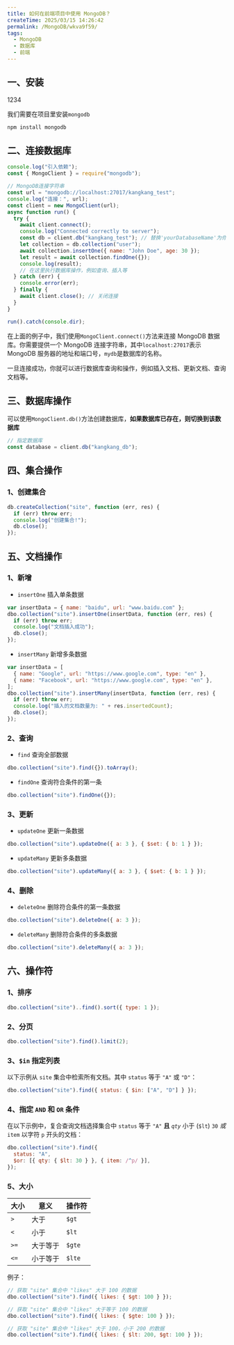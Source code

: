 ```yaml
---
title: 如何在前端项目中使用 MongoDB？
createTime: 2025/03/15 14:26:42
permalink: /MongoDB/wkva9f59/
tags:
  - MongoDB
  - 数据库
  - 前端
---
```


## 一、安装

1234

我们需要在项目里安装`mongodb`

```bash no-line-numbers
npm install mongodb
```

## 二、连接数据库

```javascript
console.log("引入依赖");
const { MongoClient } = require("mongodb");

// MongoDB连接字符串
const url = "mongodb://localhost:27017/kangkang_test";
console.log("连接：", url);
const client = new MongoClient(url);
async function run() {
  try {
    await client.connect();
    console.log("Connected correctly to server");
    const db = client.db("kangkang_test"); // 替换'yourDatabaseName'为你的数据库名
    let collection = db.collection("user");
    await collection.insertOne({ name: "John Doe", age: 30 });
    let result = await collection.findOne({});
    console.log(result);
    // 在这里执行数据库操作，例如查询、插入等
  } catch (err) {
    console.error(err);
  } finally {
    await client.close(); // 关闭连接
  }
}

run().catch(console.dir);
```

在上面的例子中，我们使用`MongoClient.connect()`方法来连接 MongoDB 数据库。你需要提供一个 MongoDB 连接字符串，其中`localhost:27017`表示 MongoDB 服务器的地址和端口号，`mydb`是数据库的名称。

一旦连接成功，你就可以进行数据库查询和操作，例如插入文档、更新文档、查询文档等。

## 三、数据库操作

可以使用`MongoClient.db()`方法创建数据库，**如果数据库已存在，则切换到该数据库**

```js
// 指定数据库
const database = client.db("kangkang_db");
```

## 四、集合操作

### 1、创建集合

```js
db.createCollection("site", function (err, res) {
  if (err) throw err;
  console.log("创建集合!");
  db.close();
});
```

## 五、文档操作

### 1、新增

- `insertOne` 插入单条数据

```js
var insertData = { name: "baidu", url: "www.baidu.com" };
dbo.collection("site").insertOne(insertData, function (err, res) {
  if (err) throw err;
  console.log("文档插入成功");
  db.close();
});
```

- `insertMany` 新增多条数据

```js
var insertData = [
  { name: "Google", url: "https://www.google.com", type: "en" },
  { name: "Facebook", url: "https://www.google.com", type: "en" },
];
dbo.collection("site").insertMany(insertData, function (err, res) {
  if (err) throw err;
  console.log("插入的文档数量为: " + res.insertedCount);
  db.close();
});
```

### 2、查询

- `find` 查询全部数据

```js
dbo.collection("site").find({}).toArray();
```

- `findOne` 查询符合条件的第一条

```js
dbo.collection("site").findOne({});
```

### 3、更新

- `updateOne` 更新一条数据

```js
dbo.collection("site").updateOne({ a: 3 }, { $set: { b: 1 } });
```

- `updateMany` 更新多条数据

```js
dbo.collection("site").updateMany({ a: 3 }, { $set: { b: 1 } });
```

### 4、删除

- `deleteOne` 删除符合条件的第一条数据

```js
dbo.collection("site").deleteOne({ a: 3 });
```

- `deleteMany` 删除符合条件的多条数据

```js
dbo.collection("site").deleteMany({ a: 3 });
```

## 六、操作符

### 1、排序

```js
dbo.collection("site")..find().sort({ type: 1 });
```

### 2、分页

```js
dbo.collection("site").find().limit(2);
```

### 3、`$in` 指定列表

以下示例从 `site` 集合中检索所有文档。其中 `status` 等于 `"A"` 或 `"D"`：

```js
dbo.collection("site").find({ status: { $in: ["A", "D"] } });
```

### 4、指定 `AND` 和 `OR` 条件

在以下示例中，复合查询文档选择集合中 `status` 等于 `"A"` **且** _`qty`_ 小于 (`$lt`) `30` _或_ `item` 以字符 `p` 开头的文档：

```js
dbo.collection("site").find({
  status: "A",
  $or: [{ qty: { $lt: 30 } }, { item: /^p/ }],
});
```

### 5、大小

| 大小 | 意义     | 操作符 |
| ---- | -------- | ------ |
| `>`  | 大于     | `$gt`  |
| `<`  | 小于     | `$lt`  |
| `>=` | 大于等于 | `$gte` |
| `<=` | 小于等于 | `$lte` |

例子：

```js
// 获取 "site" 集合中 "likes" 大于 100 的数据
dbo.collection("site").find({ likes: { $gt: 100 } });

// 获取 "site" 集合中 "likes" 大于等于 100 的数据
dbo.collection("site").find({ likes: { $gte: 100 } });

// 获取 "site" 集合中 "likes" 大于 100，小于 200 的数据
dbo.collection("site").find({ likes: { $lt: 200, $gt: 100 } });
```
